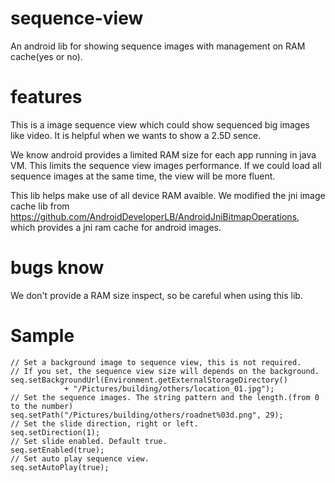 sequence-view
=============

An android lib for showing sequence images with management on RAM cache(yes or no).

features
=============
This is a image sequence view which could show sequenced big images like video. It is helpful when we wants to show a 2.5D sence.

We know android provides a limited RAM size for each app running in java VM. This limits the sequence view images performance. If we could load all sequence images at the same time, the view will be more fluent.

This lib helps make use of all device RAM avaible. We modified the jni image cache lib from https://github.com/AndroidDeveloperLB/AndroidJniBitmapOperations, which provides a jni ram cache for android images.

bugs know
=============
We don't provide a RAM size inspect, so be careful when using this lib.

Sample
=============
	// Set a background image to sequence view, this is not required.
	// If you set, the sequence view size will depends on the background.
	seq.setBackgroundUrl(Environment.getExternalStorageDirectory()
				+ "/Pictures/building/others/location_01.jpg");
	// Set the sequence images. The string pattern and the length.(from 0 to the number)
	seq.setPath("/Pictures/building/others/roadnet%03d.png", 29);
	// Set the slide direction, right or left.
	seq.setDirection(1);
	// Set slide enabled. Default true.
	seq.setEnabled(true);
	// Set auto play sequence view.
	seq.setAutoPlay(true);
